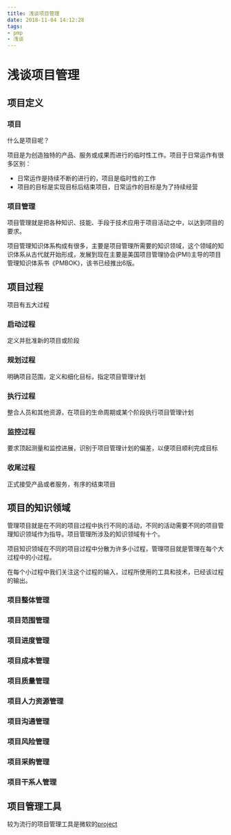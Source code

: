 ```yaml
---
title: 浅谈项目管理
date: 2018-11-04 14:12:28
tags:
- pmp
- 浅谈
---
```


# 浅谈项目管理

## 项目定义

### 项目

什么是项目呢？

项目是为创造独特的产品、服务或成果而进行的临时性工作。项目于日常运作有很多区别：
- 日常运作是持续不断的进行的，项目是临时性的工作
- 项目的目标是实现目标后结束项目，日常运作的目标是为了持续经营

<!--more-->

### 项目管理

项目管理就是把各种知识、技能、手段于技术应用于项目活动之中，以达到项目的要求。

项目管理知识体系构成有很多，主要是项目管理所需要的知识领域，这个领域的知识体系从古代就开始形成，发展到现在主要是美国项目管理协会(PMI)主导的项目管理知识体系书《PMBOK》，该书已经推出6版。

## 项目过程

项目有五大过程

### 启动过程

定义并批准新的项目或阶段

### 规划过程

明确项目范围，定义和细化目标，指定项目管理计划

### 执行过程

整合人员和其他资源，在项目的生命周期或某个阶段执行项目管理计划

### 监控过程

要求顶起测量和监控进展，识别于项目管理计划的偏差，以便项目顺利完成目标

### 收尾过程

正式接受产品或者服务，有序的结束项目

## 项目的知识领域

管理项目就是在不同的项目过程中执行不同的活动，不同的活动需要不同的项目管理知识领域作为指导。项目管理所涉及的知识领域有十个。

项目知识领域在不同的项目过程中分散为许多小过程，管理项目就是管理在每个大过程中的小过程。

在每个小过程中我们关注这个过程的输入，过程所使用的工具和技术，已经该过程的输出。

### 项目整体管理

### 项目范围管理

### 项目进度管理

### 项目成本管理

### 项目质量管理

### 项目人力资源管理

### 项目沟通管理

### 项目风险管理

### 项目采购管理

### 项目干系人管理

## 项目管理工具

较为流行的项目管理工具是微软的[project](https://products.office.com/en/project/project-and-portfolio-management-software)


